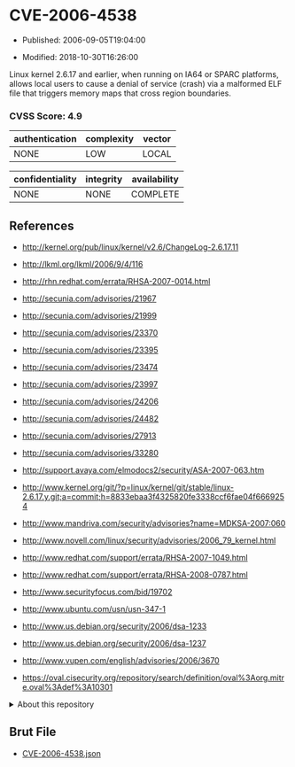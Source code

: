 # CVE-2006-4538

- Published: 2006-09-05T19:04:00

- Modified: 2018-10-30T16:26:00

Linux kernel 2.6.17 and earlier, when running on IA64 or SPARC platforms, allows local users to cause a denial of service (crash) via a malformed ELF file that triggers memory maps that cross region boundaries.

### CVSS Score: **4.9**

| authentication | complexity | vector |
| --- | --- | --- |
| NONE | LOW | LOCAL |

| confidentiality | integrity | availability |
| --- | --- | --- |
| NONE | NONE | COMPLETE |

## References

* http://kernel.org/pub/linux/kernel/v2.6/ChangeLog-2.6.17.11

* http://lkml.org/lkml/2006/9/4/116

* http://rhn.redhat.com/errata/RHSA-2007-0014.html

* http://secunia.com/advisories/21967

* http://secunia.com/advisories/21999

* http://secunia.com/advisories/23370

* http://secunia.com/advisories/23395

* http://secunia.com/advisories/23474

* http://secunia.com/advisories/23997

* http://secunia.com/advisories/24206

* http://secunia.com/advisories/24482

* http://secunia.com/advisories/27913

* http://secunia.com/advisories/33280

* http://support.avaya.com/elmodocs2/security/ASA-2007-063.htm

* http://www.kernel.org/git/?p=linux/kernel/git/stable/linux-2.6.17.y.git;a=commit;h=8833ebaa3f4325820fe3338ccf6fae04f6669254

* http://www.mandriva.com/security/advisories?name=MDKSA-2007:060

* http://www.novell.com/linux/security/advisories/2006_79_kernel.html

* http://www.redhat.com/support/errata/RHSA-2007-1049.html

* http://www.redhat.com/support/errata/RHSA-2008-0787.html

* http://www.securityfocus.com/bid/19702

* http://www.ubuntu.com/usn/usn-347-1

* http://www.us.debian.org/security/2006/dsa-1233

* http://www.us.debian.org/security/2006/dsa-1237

* http://www.vupen.com/english/advisories/2006/3670

* https://oval.cisecurity.org/repository/search/definition/oval%3Aorg.mitre.oval%3Adef%3A10301

<details>
<summary>About this repository</summary> 

  This repository is part of the project [Live Hack CVE](https://github.com/Live-Hack-CVE). Main website can be found [www.live-hack.org](https://www.live-hack.org) 
  
  Made by [Sn0wAlice](https://github.com/Sn0wAlice) for the people that care about security and need to have a feed of the latest CVEs. Hope you enjoy it, don't forget to star the repo and follow me on [Twitter](https://twitter.com/Sn0wAlice) and [Github](https://github.com/Sn0wAlice). And that is my [personnal website](https://www.alice-snow.me/)

  - [Home Page](https://github.com/Live-Hack-CVE)
  - [Framework](https://github.com/Live-Hack-CVE/cve-framework)
  - [CVE database](https://github.com/Live-Hack-CVE/full_database)
  - [Changelog](https://github.com/Live-Hack-CVE/Changelog)
</details>

## Brut File

* [CVE-2006-4538.json](https://raw.githubusercontent.com/Live-Hack-CVE/full_database/main/cves/2006/CVE-2006-4538.json)

